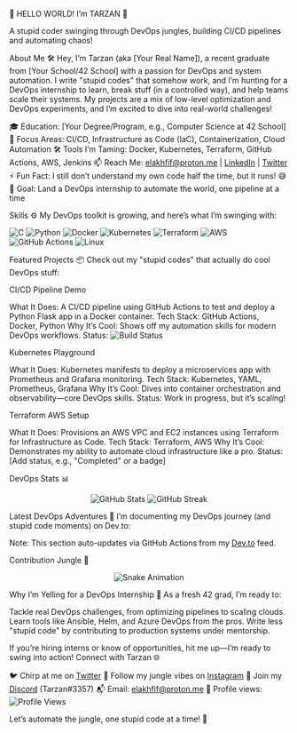 👋 HELLO WORLD! I’m TARZAN 🦍

  


  A stupid coder swinging through DevOps jungles, building CI/CD pipelines and automating chaos!


About Me 🛠️
Hey, I’m Tarzan (aka [Your Real Name]), a recent graduate from [Your School/42 School] with a passion for DevOps and system automation. I write "stupid codes" that somehow work, and I’m hunting for a DevOps internship to learn, break stuff (in a controlled way), and help teams scale their systems. My projects are a mix of low-level optimization and DevOps experiments, and I’m excited to dive into real-world challenges!

🎓 Education: [Your Degree/Program, e.g., Computer Science at 42 School]
🌟 Focus Areas: CI/CD, Infrastructure as Code (IaC), Containerization, Cloud Automation
🛠️ Tools I’m Taming: Docker, Kubernetes, Terraform, GitHub Actions, AWS, Jenkins
📫 Reach Me: [elakhfif@proton.me](mailto:elakhfif@proton.me) | [LinkedIn](https://linkedin.com/in/yourprofile) | [Twitter](https://twitter.com/7AR24N)
⚡ Fun Fact: I still don’t understand my own code half the time, but it runs! 😅
🎯 Goal: Land a DevOps internship to automate the world, one pipeline at a time

Skills ⚙️
My DevOps toolkit is growing, and here’s what I’m swinging with:
<!-- EDITABLE: Add or remove badges below. Use Shields.io (https://shields.io) to generate new badges. Copy the Markdown syntax and paste here. -->
![C](https://img.shields.io/badge/C-00599C?style=for-the-badge&logo=c&logoColor=white)
![Python](https://img.shields.io/badge/Python-3776AB?style=for-the-badge&logo=python&logoColor=white)
![Docker](https://img.shields.io/badge/Docker-2496ED?style=for-the-badge&logo=docker&logoColor=white)
![Kubernetes](https://img.shields.io/badge/Kubernetes-326CE5?style=for-the-badge&logo=kubernetes&logoColor=white)
![Terraform](https://img.shields.io/badge/Terraform-623CE4?style=for-the-badge&logo=terraform&logoColor=white)
![AWS](https://img.shields.io/badge/AWS-232F3E?style=for-the-badge&logo=amazonaws&logoColor=white)
![GitHub Actions](https://img.shields.io/badge/GitHub_Actions-2088FF?style=for-the-badge&logo=github-actions&logoColor=white)
![Linux](https://img.shields.io/badge/Linux-FCC624?style=for-the-badge&logo=linux&logoColor=black)
<!-- END EDITABLE -->

Featured Projects 📦
Check out my "stupid codes" that actually do cool DevOps stuff:
<!-- EDITABLE: Update project links, descriptions, and status below. Replace with your real repositories or create new ones. -->
CI/CD Pipeline Demo

What It Does: A CI/CD pipeline using GitHub Actions to test and deploy a Python Flask app in a Docker container.
Tech Stack: GitHub Actions, Docker, Python
Why It’s Cool: Shows off my automation skills for modern DevOps workflows.
Status: ![Build Status](https://github.com/7ARZAN/cicd-demo/workflows/CI/badge.svg)

Kubernetes Playground

What It Does: Kubernetes manifests to deploy a microservices app with Prometheus and Grafana monitoring.
Tech Stack: Kubernetes, YAML, Prometheus, Grafana
Why It’s Cool: Dives into container orchestration and observability—core DevOps skills.
Status: Work in progress, but it’s scaling!

Terraform AWS Setup

What It Does: Provisions an AWS VPC and EC2 instances using Terraform for Infrastructure as Code.
Tech Stack: Terraform, AWS
Why It’s Cool: Demonstrates my ability to automate cloud infrastructure like a pro.
Status: [Add status, e.g., "Completed" or a badge]
<!-- END EDITABLE -->

DevOps Stats 📊
<!-- EDITABLE: Customize stats cards below. Change theme (e.g., dracula, radical) or options via https://github.com/anuraghazra/github-readme-stats -->
<p align="center">
  <img src="https://github-readme-stats.vercel.app/api?username=7ARZAN&show_icons=true&theme=dracula&hide_border=true" alt="GitHub Stats"/>
  <img src="https://github-readme-streak-stats.herokuapp.com/?user=7ARZAN&theme=dracula&hide_border=true" alt="GitHub Streak"/>
</p>
<!-- END EDITABLE -->

  
  


Latest DevOps Adventures 📝
I’m documenting my DevOps journey (and stupid code moments) on Dev.to:
<!-- DO NOT EDIT: This section is auto-updated by update-blog.yml -->
<!-- DEVTO:START -->
<!-- DEVTO:END -->
<!-- EDITABLE: Update Dev.to username in update-blog.yml (https://dev.to/feed/your-devto-username) or remove this section if not using Dev.to -->

Note: This section auto-updates via GitHub Actions from my [Dev.to](https://dev.to/your-devto-username) feed.




Contribution Jungle 🐍
<!-- DO NOT EDIT: This section is auto-updated by snake.yml -->
<p align="center">
  <img src="https://raw.githubusercontent.com/7ARZAN/7ARZAN/output/github-contribution-grid-snake.svg" alt="Snake Animation"/>
</p>
  


Why I’m Yelling for a DevOps Internship 🌟
As a fresh 42 grad, I’m ready to:

Tackle real DevOps challenges, from optimizing pipelines to scaling clouds.
Learn tools like Ansible, Helm, and Azure DevOps from the pros.
Write less "stupid code" by contributing to production systems under mentorship.

If you’re hiring interns or know of opportunities, hit me up—I’m ready to swing into action!
Connect with Tarzan 🌐
<!-- EDITABLE: Update social links below. Add or remove platforms as needed. -->
🐦 Chirp at me on [Twitter](https://twitter.com/7AR24N)
📸 Follow my jungle vibes on [Instagram](https://instagram.com/tarzaannnnnn)
💬 Join my [Discord](https://discord.gg/7ARZAN#3357) (Tarzan#3357)
📬 Email: [elakhfif@proton.me](mailto:elakhfif@proton.me)
👀 Profile views: ![Profile Views](https://komarev.com/ghpvc/?username=7ARZAN&color=blue)
<!-- END EDITABLE -->


  Let’s automate the jungle, one stupid code at a time! 🚀
